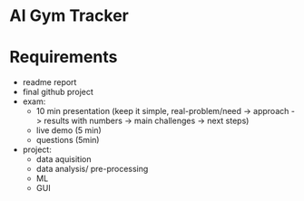 # AI Gym Tracker


# Requirements
- readme report
- final github project
- exam:
    - 10 min presentation (keep it simple, real-problem/need -> approach -> results with numbers -> main challenges -> next steps)
    - live demo (5 min)
    - questions (5min)
- project:
    - data aquisition
    - data analysis/ pre-processing
    - ML
    - GUI
